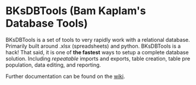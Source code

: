 # BKsDBTools (Bam Kaplam's Database Tools)
BKsDBTools is a set of tools to very rapidly work with a relational database. Primarily built around .xlsx (spreadsheets) and python. BKsDBTools is a hack! That said, it is one of **the fastest** ways to setup a complete database solution. Including _repeatable_ imports and exports, table creation, table pre population, data editing, and reporting.

Further documentation can be found on the [wiki](https://github.com/SunnysideAaron/BKsDBTools/wiki).

